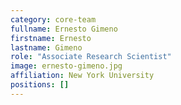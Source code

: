 ```yaml
---
category: core-team
fullname: Ernesto Gimeno
firstname: Ernesto
lastname: Gimeno
role: "Associate Research Scientist"
image: ernesto-gimeno.jpg
affiliation: New York University
positions: []
---
```

